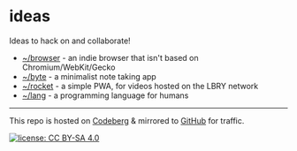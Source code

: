 # ideas

Ideas to hack on and collaborate!

- [~/browser](https://codeberg.org/polarhive/ideas/src/branch/main/browser.md) - an indie browser that isn't based on Chromium/WebKit/Gecko
- [~/byte](https://codeberg.org/polarhive/ideas/src/branch/main/byte.md) - a minimalist note taking app
- [~/rocket](https://codeberg.org/polarhive/ideas/src/branch/main/rocket.md) - a simple PWA, for videos hosted on the LBRY network
- [~/lang](https://codeberg.org/polarhive/ideas/src/branch/main/lang.md) - a programming language for humans

---
This repo is hosted on [Codeberg](https://polarhive.ml/ideas) & mirrored to [GitHub](https://polarhive.ml/github) for traffic.

[![license: CC BY-SA 4.0](https://polarhive.ml/assets/badges/cc-by-sa-4.svg)](https://creativecommons.org/licenses/by-sa/4.0/)

